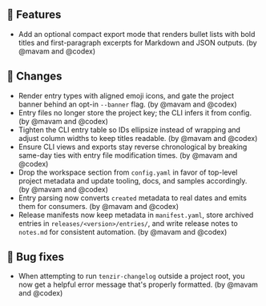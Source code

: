 ## 🚀 Features

- Add an optional compact export mode that renders bullet lists with bold titles and first-paragraph excerpts for Markdown and JSON outputs. (by @mavam and @codex)

## 🔧 Changes

- Render entry types with aligned emoji icons, and gate the project banner behind an opt-in `--banner` flag. (by @mavam and @codex)
- Entry files no longer store the project key; the CLI infers it from config. (by @mavam and @codex)
- Tighten the CLI entry table so IDs ellipsize instead of wrapping and adjust column widths to keep titles readable. (by @mavam and @codex)
- Ensure CLI views and exports stay reverse chronological by breaking same-day ties with entry file modification times. (by @mavam and @codex)
- Drop the workspace section from `config.yaml` in favor of top-level project metadata and update tooling, docs, and samples accordingly. (by @mavam and @codex)
- Entry parsing now converts `created` metadata to real dates and emits them for consumers. (by @mavam and @codex)
- Release manifests now keep metadata in `manifest.yaml`, store archived entries in `releases/<version>/entries/`, and write release notes to `notes.md` for consistent automation. (by @mavam and @codex)

## 🐞 Bug fixes

- When attempting to run `tenzir-changelog` outside a project root, you now get a helpful error message that's properly formatted. (by @mavam and @codex)
